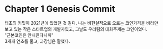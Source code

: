 # Chapter 1 Genesis Commit
 태초의 커밋이 2021년에 있었던 것 같다. 나는 비현실적으로 오르는 코인가격을 바라만 보고 있는 작은 스타트업의 개발자였고, 그날도 우리팀의 대화주제는 코인이었다.
<br>"근본코인은 안내린다니까"
<br>3개째 연초를 물고, 과장님은 말했다.